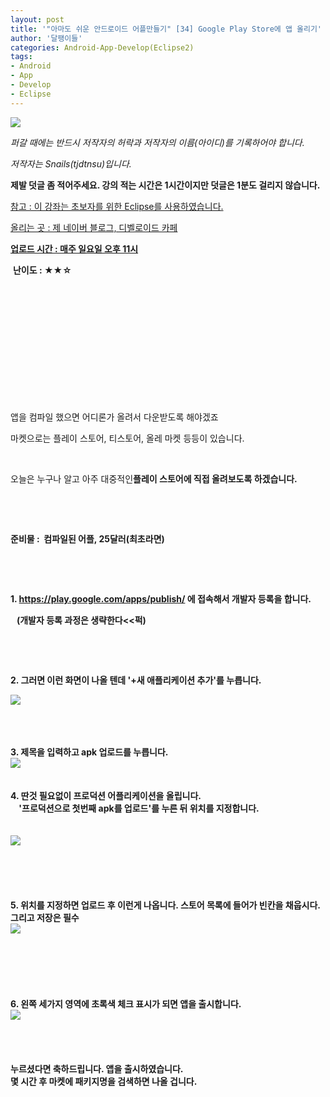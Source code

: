 ```yaml
---
layout: post
title: '"아마도 쉬운 안드로이드 어플만들기" [34] Google Play Store에 앱 올리기'
author: '달팽이들'
categories: Android-App-Develop(Eclipse2)
tags:
- Android
- App
- Develop
- Eclipse
---
```



<script> location.href='https://cafe.naver.com/develoid/340414' ; </script>

<img src="https://dthumb-phinf.pstatic.net/?src=%22http%3A%2F%2Fpostfiles3.naver.net%2F20130523_178%2Ftjdtnsu_1369283538974akCh1_JPEG%2Fand.jpg%3Ftype%3Dw2%22&amp;type=cafe_wa740"><div><div><div><div><p><i>퍼갈 때에는 반드시 저작자의 허락과 저작자의 이름(아이디)를 기록하어야 합니다.</i></p><p><i>저작자는 Snails(tjdtnsu)입니다.</i></p><p><span><strong><span>제발 덧글 좀 적어주세요. 강의 적는 시간은 1시간이지만 덧글은 1분도 걸리지 않습니다.</span></strong></span></p><p><u>참고 : 이 강좌는 초보자를 위한 Eclipse를 사용하였습니다.</u></p><p><u>올리는 곳 : 제 네이버 블로그, 디벨로이드 카페</u></p><div><span><u><strong>업로드 시간 : 매주 일요일 오후 11시</strong></u><div></div><p>&nbsp;<strong><span>난이도 : ★</span><span>★☆</span></strong><span>﻿<span>﻿</span></span></p><div><span><span>﻿</span></span></div><div><span><span>﻿</span></span></div><div><span><span>﻿</span></span></div><div><span><span>﻿</span></span></div><div><span><span>﻿</span></span></div><div><span><span>﻿</span></span></div><div><span><span>﻿</span></span></div><div><span><span>﻿</span></span></div><div><span><span>﻿</span></span></div><div><span><span>﻿</span></span></div><span><div></div><div>&nbsp;</div><p><span><span><span>﻿앱을&nbsp;컴파일&nbsp;했으면 어디론가 올려서 다운받도록 해야겠죠</span></span></span>&nbsp;</p><p><span><span><span>마켓으로는 플레이 스토어, 티스토어, 올레 마켓 등등이 있습니다.﻿</span></span></span>&nbsp;</p><p><span><span><span>﻿</span></span></span>&nbsp;</p><p><span><span><span>오늘은 누구나 알고 아주 대중적인<b>플레이 스토어에 직접 올려보도록 하겠습니다.</span></span></span>&nbsp;</p><p><span><span><span>﻿</span></span></span>&nbsp;</p><p><span><span><span>﻿</span></span></span>&nbsp;</p><p><span><span><span>준비물 : ﻿</span></span></span>&nbsp;컴파일된 어플, 25달러(최초라면)</p><p>&nbsp;</p><p>&nbsp;</p><p>1. <a href="https://play.google.com/apps/publish/?browserbypass=1&amp;dev_acc=17611502415246374223#AppListPlace">https://play.google.com/apps/publish/</a>&nbsp;에 접속해서 개발자 등록을 합니다.</p><p>&nbsp;&nbsp;&nbsp;(개발자 등록 과정은 생략한다&lt;&lt;퍽)</p><p>&nbsp;</p><p>&nbsp;</p><p>2. 그러면 이런 화면이 나올 텐데 '+새 애플리케이션 추가'를 누릅니다.</p><p><img src="https://dthumb-phinf.pstatic.net/?src=%22http%3A%2F%2Fblogfiles.naver.net%2F20131124_194%2Ftjdtnsu_1385298797181dGozF_PNG%2F%25C1%25A6%25B8%25F1_%25BE%25F8%25C0%25BD.png%22&amp;type=cafe_wa740"></p><div>&nbsp;</div><div>&nbsp;</div><div>&nbsp;</div><div>3. 제목을 입력하고 apk 업로드를 누릅니다.</div><div><img src="https://dthumb-phinf.pstatic.net/?src=%22http%3A%2F%2Fblogfiles.naver.net%2F20131124_153%2Ftjdtnsu_1385298879690FilKN_PNG%2F%25C1%25A6%25B8%25F1_%25BE%25F8%25C0%25BD.png%22&amp;type=cafe_wa740"></div><div>&nbsp;</div><div>&nbsp;</div><div>4. 딴것 필요없이 프로덕션 어플리케이션을 올립니다.</div><div>&nbsp;&nbsp;&nbsp; '프로덕션으로 첫번째 apk를 업로드'를 누른 뒤 위치를 지정합니다.</div><div>&nbsp;</div><div>&nbsp;</div><div><img src="https://dthumb-phinf.pstatic.net/?src=%22http%3A%2F%2Fblogfiles.naver.net%2F20131124_269%2Ftjdtnsu_1385299262890qOmtC_PNG%2F%25C1%25A6%25B8%25F1_%25BE%25F8%25C0%25BD.png%22&amp;type=cafe_wa740"></div><div>&nbsp;</div><div>&nbsp;</div><div>&nbsp;</div><div>&nbsp;</div><div>&nbsp;</div><div>5. 위치를 지정하면 업로드 후 이런게 나옵니다. 스토어 목록에 들어가 빈칸을 채웁시다. 그리고 저장은 필수</div><div><img src="https://dthumb-phinf.pstatic.net/?src=%22http%3A%2F%2Fblogfiles.naver.net%2F20131124_279%2Ftjdtnsu_1385299361141rMHDu_PNG%2F%25C1%25A6%25B8%25F1_%25BE%25F8%25C0%25BD.png%22&amp;type=cafe_wa740"></div><div>&nbsp;</div><div>&nbsp;</div><div>&nbsp;</div><div>&nbsp;</div><div>&nbsp;</div><div>&nbsp;</div><div>6. 왼쪽 세가지 영역에 초록색 체크 표시가 되면 앱을 출시합니다.</div><div><img src="https://dthumb-phinf.pstatic.net/?src=%22http%3A%2F%2Fblogfiles.naver.net%2F20131124_147%2Ftjdtnsu_1385299731001DIKHd_PNG%2F%25C1%25A6%25B8%25F1_%25BE%25F8%25C0%25BD.png%22&amp;type=cafe_wa740"><b></div><div>&nbsp;</div><div>&nbsp;</div><div>&nbsp;</div><div>&nbsp;</div><div>누르셨다면 축하드립니다. 앱을 출시하였습니다.</div><div>몇 시간 후 마켓에 패키지명을 검색하면 나올 겁니다.</div><div>&nbsp;</div></span><p></p><p></p></span></div><p></p><p></p></div></div></div></div>

